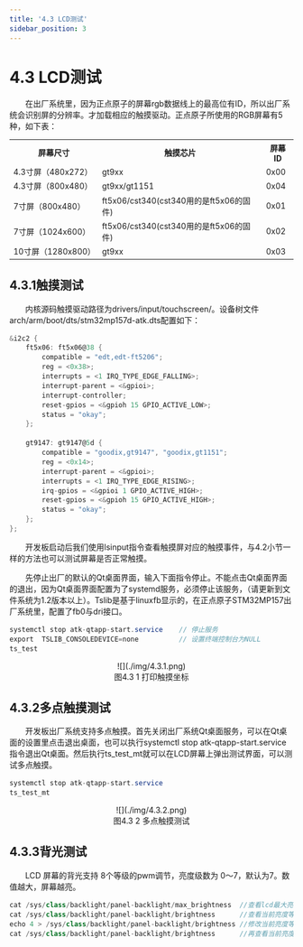 ```yaml
---
title: '4.3 LCD测试'
sidebar_position: 3
---
```


# 4.3 LCD测试

&emsp;&emsp;在出厂系统里，因为正点原子的屏幕rgb数据线上的最高位有ID，所以出厂系统会识别屏的分辨率。才加载相应的触摸驱动。正点原子所使用的RGB屏幕有5种，如下表：

<div class="stm32mp157_center-table-div">
<table class="stm32mp157_center-table">
  <tr>
    <th>屏幕尺寸</th>
    <th>触摸芯片</th>
    <th>屏幕ID</th>
  </tr>
  <tr>
    <td>4.3寸屏（480x272）</td>
    <td>gt9xx</td>
    <td>0x00</td>
  </tr>
  <tr>
    <td>4.3寸屏（800x480）</td>
    <td>gt9xx/gt1151</td>
    <td>0x04</td>
  </tr>
  <tr>
    <td>7寸屏（800x480）</td>
    <td>ft5x06/cst340(cst340用的是ft5x06的固件)</td>
    <td>0x01</td>
  </tr>
  <tr>
    <td>7寸屏（1024x600）</td>
    <td>ft5x06/cst340(cst340用的是ft5x06的固件)</td>
    <td>0x02</td>
  </tr>
  <tr>
    <td>10寸屏（1280x800）</td>
    <td>gt9xx</td>
    <td>0x03</td>
  </tr>
</table>
</div>

## 4.3.1触摸测试

&emsp;&emsp;内核源码触摸驱动路径为drivers/input/touchscreen/。设备树文件arch/arm/boot/dts/stm32mp157d-atk.dts配置如下：

```c#
&i2c2 {
    ft5x06: ft5x06@38 {
        compatible = "edt,edt-ft5206";
        reg = <0x38>;
        interrupts = <1 IRQ_TYPE_EDGE_FALLING>;
        interrupt-parent = <&gpioi>;
        interrupt-controller;
        reset-gpios = <&gpioh 15 GPIO_ACTIVE_LOW>;
        status = "okay";
    };

    gt9147: gt9147@5d {
        compatible = "goodix,gt9147", "goodix,gt1151";
        reg = <0x14>;
        interrupt-parent = <&gpioi>;
        interrupts = <1 IRQ_TYPE_EDGE_RISING>;
        irq-gpios = <&gpioi 1 GPIO_ACTIVE_HIGH>;
        reset-gpios = <&gpioh 15 GPIO_ACTIVE_HIGH>;
        status = "okay";
    };
};
```

&emsp;&emsp;开发板启动后我们使用lsinput指令查看触摸屏对应的触摸事件，与4.2小节一样的方法也可以测试屏幕是否正常触摸。

&emsp;&emsp;先停止出厂的默认的Qt桌面界面，输入下面指令停止。不能点击Qt桌面界面的退出，因为Qt桌面界面配置为了systemd服务，必须停止该服务，（请更新到文件系统为1.2版本以上）。Tslib是基于linuxfb显示的，在正点原子STM32MP157出厂系统里，配置了fb0与dri接口。

```c#
systemctl stop atk-qtapp-start.service    // 停止服务
export  TSLIB_CONSOLEDEVICE=none          // 设置终端控制台为NULL
ts_test
```

<center>
![](./img/4.3.1.png)<br />
图4.3 1 打印触摸坐标
</center>

## 4.3.2多点触摸测试

&emsp;&emsp;开发板出厂系统支持多点触摸。首先关闭出厂系统Qt桌面服务，可以在Qt桌面的设置里点击退出桌面，也可以执行systemctl stop atk-qtapp-start.service指令退出Qt桌面。然后执行ts_test_mt就可以在LCD屏幕上弹出测试界面，可以测试多点触摸。

```c#
systemctl stop atk-qtapp-start.service
ts_test_mt
```

<center>
![](./img/4.3.2.png)<br />
图4.3 2 多点触摸测试
</center>

## 4.3.3背光测试

&emsp;&emsp;LCD 屏幕的背光支持 8个等级的pwm调节，亮度级数为 0～7，默认为7。数值越大，屏幕越亮。

```c#
cat /sys/class/backlight/panel-backlight/max_brightness  //查看lcd最大亮度等级
cat /sys/class/backlight/panel-backlight/brightness      //查看当前亮度等级
echo 4 > /sys/class/backlight/panel-backlight/brightness //修改当前亮度等级观察屏的亮度变化
cat /sys/class/backlight/panel-backlight/brightness      //再查看当前亮度等级
```




